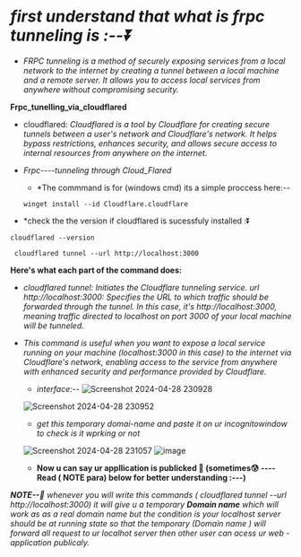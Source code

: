 # *first understand that what is frpc tunneling is :--⏬*
  - *FRPC tunneling is a method of securely exposing services from a local network to the internet by creating a tunnel between a local machine and a remote server. It allows you to access local services from 
     anywhere without compromising security.*


 **Frpc_tunelling_via_cloudflared**
  - cloudflared: *Cloudflared is a tool by Cloudflare for creating secure tunnels between a user's network and Cloudflare's network. It helps bypass restrictions, enhances security, and allows secure access to 
               internal resources from anywhere on the internet.*
 - *Frpc----tunneling through     Cloud_Flared*
    - *The commmand is for (windows cmd) its a simple proccess here:--
    ```
    winget install --id Cloudflare.cloudflare
    ```
  
  - *check the the version if cloudflared is sucessfuly installed :⏬
   ```
   cloudflared --version
   ```

 ```
  cloudflared tunnel --url http://localhost:3000
 ```
**Here's what each part of the command does:**

- *cloudflared tunnel: Initiates the Cloudflare tunneling service.*
*url http://localhost:3000: Specifies the URL to which traffic should be forwarded through the tunnel. In this case, it's http://localhost:3000, meaning traffic directed to localhost on port 3000 of your local 
  machine will be tunneled.*
- *This command is useful when you want to expose a local service running on your machine (localhost:3000 in this case) to the internet via Cloudflare's network, enabling access to the service from anywhere with 
   enhanced security and performance provided by Cloudflare.*
  
  - *interface:--*
    ![Screenshot 2024-04-28 230928](https://github.com/Rjesh2006/Frpc_tunelling_via_cloudflared/assets/143868643/9154fcda-8d38-461a-b025-fe675aeaaf51)
   
   ![Screenshot 2024-04-28 230952](https://github.com/Rjesh2006/Frpc_tunelling_via_cloudflared/assets/143868643/a56cee5f-f3da-4e0e-a96f-025fb8c1e07b)
  - *get this temporary domai-name and paste it on ur incognitowindow to check is it wprking or not*
   
   ![Screenshot 2024-04-28 231057](https://github.com/Rjesh2006/Frpc_tunelling_via_cloudflared/assets/143868643/a42cf638-8098-4e8d-a836-6a6bb2f74186)
   ![image](https://github.com/Rjesh2006/Frpc_tunelling_via_cloudflared/assets/143868643/5ad53fb2-d1c4-4d9f-979f-c16bb1c3979a)

  -  **Now u can say ur appllication is publicked  🥇 (sometimes😰 ----Read ( NOTE para) below for better understanding :---)**





***NOTE--📕*** 
*whenever you will write this commands (  cloudflared tunnel --url http://localhost:3000) it will give u a temporary **Domain name** which will work as as a real domain name but the condition is your localhost server should be at running state so that the temporary (Domain name ) will forward all request to ur localhot server then other user can acess ur  web -application publicaly.*

  
